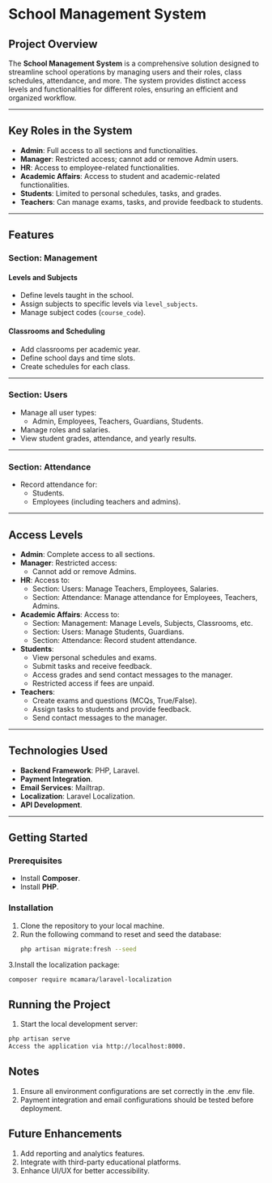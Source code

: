 # School Management System

## Project Overview

The **School Management System** is a comprehensive solution designed to streamline school operations by managing users and their roles, class schedules, attendance, and more. The system provides distinct access levels and functionalities for different roles, ensuring an efficient and organized workflow.

---

## Key Roles in the System

- **Admin**: Full access to all sections and functionalities.
- **Manager**: Restricted access; cannot add or remove Admin users.
- **HR**: Access to employee-related functionalities.
- **Academic Affairs**: Access to student and academic-related functionalities.
- **Students**: Limited to personal schedules, tasks, and grades.
- **Teachers**: Can manage exams, tasks, and provide feedback to students.

---

## Features

### **Section: Management**

#### Levels and Subjects
- Define levels taught in the school.
- Assign subjects to specific levels via `level_subjects`.
- Manage subject codes (`course_code`).

#### Classrooms and Scheduling
- Add classrooms per academic year.
- Define school days and time slots.
- Create schedules for each class.

---

### **Section: Users**
- Manage all user types:
  - Admin, Employees, Teachers, Guardians, Students.
- Manage roles and salaries.
- View student grades, attendance, and yearly results.

---

### **Section: Attendance**
- Record attendance for:
  - Students.
  - Employees (including teachers and admins).

---

## Access Levels

- **Admin**: Complete access to all sections.
- **Manager**: Restricted access:
  - Cannot add or remove Admins.
- **HR**: Access to:
  - Section: Users: Manage Teachers, Employees, Salaries.
  - Section: Attendance: Manage attendance for Employees, Teachers, Admins.
- **Academic Affairs**: Access to:
  - Section: Management: Manage Levels, Subjects, Classrooms, etc.
  - Section: Users: Manage Students, Guardians.
  - Section: Attendance: Record student attendance.
- **Students**:
  - View personal schedules and exams.
  - Submit tasks and receive feedback.
  - Access grades and send contact messages to the manager.
  - Restricted access if fees are unpaid.
- **Teachers**:
  - Create exams and questions (MCQs, True/False).
  - Assign tasks to students and provide feedback.
  - Send contact messages to the manager.

---

## Technologies Used

- **Backend Framework**: PHP, Laravel.
- **Payment Integration**.
- **Email Services**: Mailtrap.
- **Localization**: Laravel Localization.
- **API Development**.

---

## Getting Started

### Prerequisites
- Install **Composer**.
- Install **PHP**.

### Installation
1. Clone the repository to your local machine.
2. Run the following command to reset and seed the database:
   ```bash
   php artisan migrate:fresh --seed
3.Install the localization package:
   ```bash
composer require mcamara/laravel-localization
```

## Running the Project
1. Start the local development server:
```bash
php artisan serve
Access the application via http://localhost:8000.
```

## Notes
1. Ensure all environment configurations are set correctly in the .env file.
2. Payment integration and email configurations should be tested before deployment.

## Future Enhancements
1. Add reporting and analytics features.
2. Integrate with third-party educational platforms.
3. Enhance UI/UX for better accessibility.
